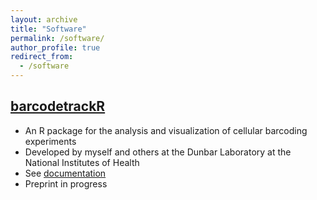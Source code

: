 ```yaml
---
layout: archive
title: "Software"
permalink: /software/
author_profile: true
redirect_from:
  - /software
---
```



## [barcodetrackR](http://diegoalexespi.github.io/barcodetrackR)
* An R package for the analysis and visualization of cellular barcoding experiments
* Developed by myself and others at the Dunbar Laboratory at the National Institutes of Health
* See [documentation](http://diegoalexespi.github.io/barcodetrackR)
* Preprint in progress

